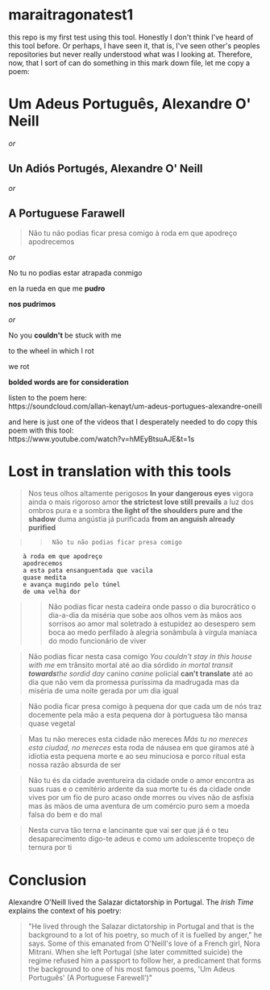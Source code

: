 # maraitragonatest1
this repo is my first test using this tool. Honestly I don't think I've heard of this tool before. Or perhaps, I have seen it, that is, I've seen other's peoples repositories but never really understood what was I looking at. Therefore, now, that I sort of can do something in this mark down file, let me copy a poem:

<h1> Um Adeus Português, Alexandre O' Neill</h1>

<em>or</em>

## Un Adiós Portugés, Alexandre O' Neill

<em>or</em>

<h2>A Portuguese Farawell </h2>

>   Não tu não podias ficar presa comigo 
    à roda em que apodreço 
    apodrecemos

<em>or</em>


<p>No tu no podias estar atrapada conmigo<br>
<p> en la rueda en que me <strong>pudro</strong><br>
<p><strong>nos pudrimos</strong></p>

<em>or</em>

<p>No you <strong>couldn't</strong> be stuck with me</p>
<p>to the wheel in which I rot</p>
<p>we rot</p>

<p><strong>bolded words are for consideration</strong></p>

<p>listen to the poem here:<br>
https://soundcloud.com/allan-kenayt/um-adeus-portugues-alexandre-oneill</p>

<p>and here is just one of the videos that I desperately needed to do copy this poem with this tool:<br>
https://www.youtube.com/watch?v=hMEyBtsuAJE&t=1s</p>

# Lost in translation with this tools

>   Nos teus olhos altamente perigosos
    <strong>In your dangerous eyes</strong>
    vigora ainda o mais rigoroso amor
    **the strictest love still prevails**
    a luz dos ombros pura e a sombra
    **the light of the shoulders pure and the shadow**
    duma angústia já purificada
    **from an anguish already purified**

>>      Não tu não podias ficar presa comigo
        à roda em que apodreço
        apodrecemos
        a esta pata ensanguentada que vacila
        quase medita
        e avança mugindo pelo túnel
        de uma velha dor

>>  Não podias ficar nesta cadeira
    onde passo o dia burocrático
    o dia-a-dia da miséria
    que sobe aos olhos vem às mãos
    aos sorrisos
    ao amor mal soletrado
    à estupidez ao desespero sem boca
    ao medo perfilado
    à alegria sonâmbula à vírgula maníaca
    do modo funcionário de viver

>    Não podias ficar nesta casa comigo
    <em>You couldn't stay in this house with me</em>
    em trânsito mortal até ao dia sórdido
    <em>in mortal transit <strong>towards</strong>the sordid day</em>
    canino
    <em>canine</em>
    policial
    <strong>can't translate</strong>
    até ao dia que não vem da promessa
    puríssima da madrugada
    mas da miséria de uma noite gerada
    por um dia igual

>    Não podia ficar presa comigo
    à pequena dor que cada um de nós
    traz docemente pela mão
    a esta pequena dor à portuguesa
    tão mansa quase vegetal

 >   Mas tu não mereces esta cidade não mereces
    <em>Más tu no mereces esta ciudad, no mereces</em>
    esta roda de náusea em que giramos
    até à idiotia
    esta pequena morte
    e ao seu minuciosa e porco ritual
    esta nossa razão absurda de ser

>    Não tu és da cidade aventureira
    da cidade onde o amor encontra as suas ruas
    e o cemitério ardente
    da sua morte
    tu és da cidade onde vives por um fio
    de puro acaso
    onde morres ou vives não de asfixia
    mas às mãos de uma aventura de um comércio puro
    sem a moeda falsa do bem e do mal

 >   Nesta curva tão terna e lancinante
    que vai ser que já é o teu desaparecimento
    digo-te adeus
    e como um adolescente
    tropeço de ternura
    por ti



# Conclusion

<p>Alexandre O'Neill lived the Salazar dictatorship in Portugal. The <em>Irish Time</em> explains the context of his poetry:<br>

>   "He lived through the Salazar dictatorship in Portugal and that is the background to a lot of his poetry, so much of it is fuelled by anger," he says. Some of this emanated from O'Neill's love of a French girl, Nora Mitrani. When she left Portugal (she later committed suicide) the regime refused him a passport to follow her, a predicament that forms the background to one of his most famous poems, 'Um Adeus Português' (A Portuguese Farewell')"









